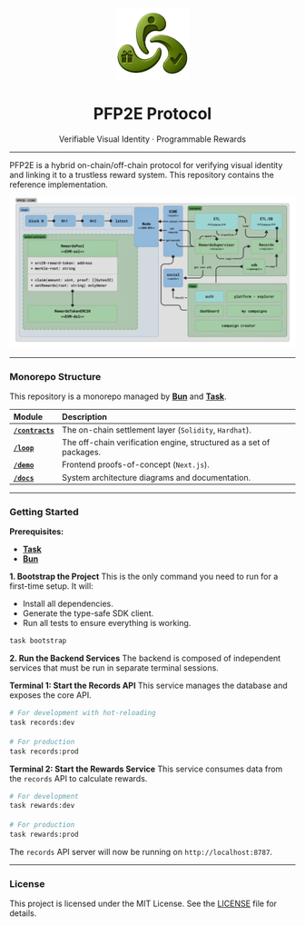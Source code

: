 <div align="center">
  <img src="docs/logo.png" alt="PFP2E Logo" width="128" />
  <h1>PFP2E Protocol</h1>
  <p>Verifiable Visual Identity · Programmable Rewards</p>
</div>

---

PFP2E is a hybrid on-chain/off-chain protocol for verifying visual identity and linking it to a trustless reward system. This repository contains the reference implementation.

![PFP2E Components Diagram](docs/components.jpg)

---

### Monorepo Structure

This repository is a monorepo managed by **[Bun](https://bun.sh/)** and **[Task](https://taskfile.dev/)**.

| Module | Description |
| :--- | :--- |
| **[`/contracts`](./contracts)** | The on-chain settlement layer (`Solidity`, `Hardhat`). |
| **[`/loop`](./loop)** | The off-chain verification engine, structured as a set of packages. |
| **[`/demo`](./demo)** | Frontend proofs-of-concept (`Next.js`). |
| **[`/docs`](./docs)** | System architecture diagrams and documentation. |

---

### Getting Started

**Prerequisites:**
-   [**Task**](https://taskfile.dev/installation/)
-   [**Bun**](https://bun.sh/)

**1. Bootstrap the Project**
This is the only command you need to run for a first-time setup. It will:
- Install all dependencies.
- Generate the type-safe SDK client.
- Run all tests to ensure everything is working.

```bash
task bootstrap
```

**2. Run the Backend Services**
The backend is composed of independent services that must be run in separate terminal sessions.

**Terminal 1: Start the Records API**
This service manages the database and exposes the core API.

```bash
# For development with hot-reloading
task records:dev

# For production
task records:prod
```

**Terminal 2: Start the Rewards Service**
This service consumes data from the `records` API to calculate rewards.

```bash
# For development
task rewards:dev

# For production
task rewards:prod
```

The `records` API server will now be running on `http://localhost:8787`.

---

### License
This project is licensed under the MIT License. See the [LICENSE](./LICENSE) file for details.
